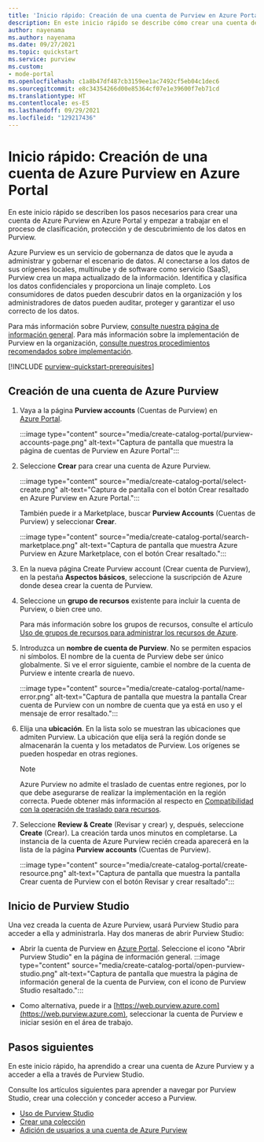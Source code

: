 ```yaml
---
title: 'Inicio rápido: Creación de una cuenta de Purview en Azure Portal'
description: En este inicio rápido se describe cómo crear una cuenta de Azure Purview y configurar los permisos necesarios para empezar a usarla.
author: nayenama
ms.author: nayenama
ms.date: 09/27/2021
ms.topic: quickstart
ms.service: purview
ms.custom:
- mode-portal
ms.openlocfilehash: c1a8b47df487cb3159ee1ac7492cf5eb04c1dec6
ms.sourcegitcommit: e8c34354266d00e85364cf07e1e39600f7eb71cd
ms.translationtype: HT
ms.contentlocale: es-ES
ms.lasthandoff: 09/29/2021
ms.locfileid: "129217436"
---
```

# <a name="quickstart-create-an-azure-purview-account-in-the-azure-portal"></a>Inicio rápido: Creación de una cuenta de Azure Purview en Azure Portal

En este inicio rápido se describen los pasos necesarios para crear una cuenta de Azure Purview en Azure Portal y empezar a trabajar en el proceso de clasificación, protección y de descubrimiento de los datos en Purview.

Azure Purview es un servicio de gobernanza de datos que le ayuda a administrar y gobernar el escenario de datos. Al conectarse a los datos de sus orígenes locales, multinube y de software como servicio (SaaS), Purview crea un mapa actualizado de la información. Identifica y clasifica los datos confidenciales y proporciona un linaje completo. Los consumidores de datos pueden descubrir datos en la organización y los administradores de datos pueden auditar, proteger y garantizar el uso correcto de los datos.

Para más información sobre Purview, [consulte nuestra página de información general](overview.md). Para más información sobre la implementación de Purview en la organización, [consulte nuestros procedimientos recomendados sobre implementación](deployment-best-practices.md).

[!INCLUDE [purview-quickstart-prerequisites](includes/purview-quickstart-prerequisites.md)]

## <a name="create-an-azure-purview-account"></a>Creación de una cuenta de Azure Purview

1. Vaya a la página **Purview accounts** (Cuentas de Purview) en [Azure Portal](https://portal.azure.com).

    :::image type="content" source="media/create-catalog-portal/purview-accounts-page.png" alt-text="Captura de pantalla que muestra la página de cuentas de Purview en Azure Portal":::

1. Seleccione **Crear** para crear una cuenta de Azure Purview.

   :::image type="content" source="media/create-catalog-portal/select-create.png" alt-text="Captura de pantalla con el botón Crear resaltado en Azure Purview en Azure Portal.":::
  
      También puede ir a Marketplace, buscar **Purview Accounts** (Cuentas de Purview) y seleccionar **Crear**.

     :::image type="content" source="media/create-catalog-portal/search-marketplace.png" alt-text="Captura de pantalla que muestra Azure Purview en Azure Marketplace, con el botón Crear resaltado.":::

1. En la nueva página Create Purview account (Crear cuenta de Purview), en la pestaña **Aspectos básicos**, seleccione la suscripción de Azure donde desea crear la cuenta de Purview.

1. Seleccione un **grupo de recursos** existente para incluir la cuenta de Purview, o bien cree uno.

    Para más información sobre los grupos de recursos, consulte el artículo [Uso de grupos de recursos para administrar los recursos de Azure](../azure-resource-manager/management/manage-resource-groups-portal.md#what-is-a-resource-group).

1. Introduzca un **nombre de cuenta de Purview**. No se permiten espacios ni símbolos.
    El nombre de la cuenta de Purview debe ser único globalmente. Si ve el error siguiente, cambie el nombre de la cuenta de Purview e intente crearla de nuevo.

    :::image type="content" source="media/create-catalog-portal/name-error.png" alt-text="Captura de pantalla que muestra la pantalla Crear cuenta de Purview con un nombre de cuenta que ya está en uso y el mensaje de error resaltado.":::

1. Elija una **ubicación**.
    En la lista solo se muestran las ubicaciones que admiten Purview. La ubicación que elija será la región donde se almacenarán la cuenta y los metadatos de Purview. Los orígenes se pueden hospedar en otras regiones.

      > [!Note]
      > Azure Purview no admite el traslado de cuentas entre regiones, por lo que debe asegurarse de realizar la implementación en la región correcta. Puede obtener más información al respecto en [Compatibilidad con la operación de traslado para recursos](../azure-resource-manager/management/move-support-resources.md).

1. Seleccione **Review & Create** (Revisar y crear) y, después, seleccione **Create** (Crear). La creación tarda unos minutos en completarse. La instancia de la cuenta de Azure Purview recién creada aparecerá en la lista de la página **Purview accounts** (Cuentas de Purview).

    :::image type="content" source="media/create-catalog-portal/create-resource.png" alt-text="Captura de pantalla que muestra la pantalla Crear cuenta de Purview con el botón Revisar y crear resaltado":::

## <a name="open-purview-studio"></a>Inicio de Purview Studio

Una vez creada la cuenta de Azure Purview, usará Purview Studio para acceder a ella y administrarla. Hay dos maneras de abrir Purview Studio:

* Abrir la cuenta de Purview en [Azure Portal](https://portal.azure.com). Seleccione el icono "Abrir Purview Studio" en la página de información general.
    :::image type="content" source="media/create-catalog-portal/open-purview-studio.png" alt-text="Captura de pantalla que muestra la página de información general de la cuenta de Purview, con el icono de Purview Studio resaltado.":::

* Como alternativa, puede ir a [https://web.purview.azure.com](https://web.purview.azure.com), seleccionar la cuenta de Purview e iniciar sesión en el área de trabajo.

## <a name="next-steps"></a>Pasos siguientes

En este inicio rápido, ha aprendido a crear una cuenta de Azure Purview y a acceder a ella a través de Purview Studio.

Consulte los artículos siguientes para aprender a navegar por Purview Studio, crear una colección y conceder acceso a Purview.

* [Uso de Purview Studio](use-purview-studio.md)
* [Crear una colección](quickstart-create-collection.md)
* [Adición de usuarios a una cuenta de Azure Purview](catalog-permissions.md)
